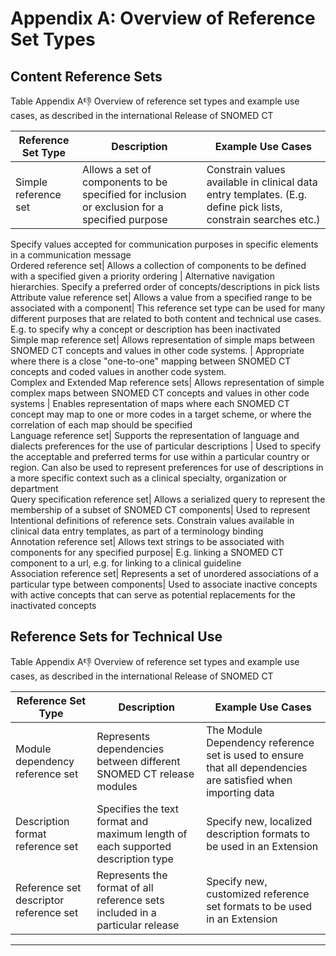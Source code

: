 # Appendix A: Overview of Reference Set Types

## Content Reference Sets

  

Table Appendix A:-1: Overview of reference set types and example use cases, as described in the international Release of SNOMED CT

  

**Reference Set Type**| **Description**| **Example Use Cases**  
---|---|---  
Simple reference set| Allows a set of components to be specified for inclusion or exclusion for a specified purpose | Constrain values available in clinical data entry templates. (E.g. define pick lists, constrain searches etc.)   
Specify values accepted for communication purposes in specific elements in a communication message   
Ordered reference set| Allows a collection of components to be defined with a specified given a priority ordering | Alternative navigation hierarchies. Specify a preferred order of concepts/descriptions in pick lists   
Attribute value reference set| Allows a value from a specified range to be associated with a component| This reference set type can be used for many different purposes that are related to both content and technical use cases. E.g. to specify why a concept or description has been inactivated   
Simple map reference set| Allows representation of simple maps between SNOMED CT concepts and values in other code systems. | Appropriate where there is a close "one-to-one" mapping between SNOMED CT concepts and coded values in another code system.   
Complex and Extended Map reference sets| Allows representation of simple complex maps between SNOMED CT concepts and values in other code systems | Enables representation of maps where each SNOMED CT concept may map to one or more codes in a target scheme, or where the correlation of each map should be specified   
Language reference set| Supports the representation of language and dialects preferences for the use of particular descriptions | Used to specify the acceptable and preferred terms for use within a particular country or region. Can also be used to represent preferences for use of descriptions in a more specific context such as a clinical specialty, organization or department   
Query specification reference set| Allows a serialized query to represent the membership of a subset of SNOMED CT components| Used to represent Intentional definitions of reference sets. Constrain values available in clinical data entry templates, as part of a terminology binding   
Annotation reference set| Allows text strings to be associated with components for any specified purpose| E.g. linking a SNOMED CT component to a url, e.g. for linking to a clinical guideline  
Association reference set| Represents a set of unordered associations of a particular type between components| Used to associate inactive concepts with active concepts that can serve as potential replacements for the inactivated concepts   
  
## Reference Sets for Technical Use

  

Table Appendix A:-1: Overview of reference set types and example use cases, as described in the international Release of SNOMED CT

  

**Reference Set Type**| **Description**| **Example Use Cases**  
---|---|---  
Module dependency reference set| Represents dependencies between different SNOMED CT release modules| The Module Dependency reference set is used to ensure that all dependencies are satisfied when importing data   
Description format reference set| Specifies the text format and maximum length of each supported description type| Specify new, localized description formats to be used in an Extension  
Reference set descriptor reference set| Represents the format of all reference sets included in a particular release | Specify new, customized reference set formats to be used in an Extension  
  
* * *
